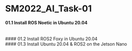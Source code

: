 # SM2022_AI_Task-01
#### 01.1 Install ROS Noetic in Ubuntu 20.04
<br>
#### 01.2 Install ROS2 Foxy in Ubuntu 20.04
<br>
#### 01.3 Install Ubuntu 20.04 & ROS2 on the Jetson Nano

